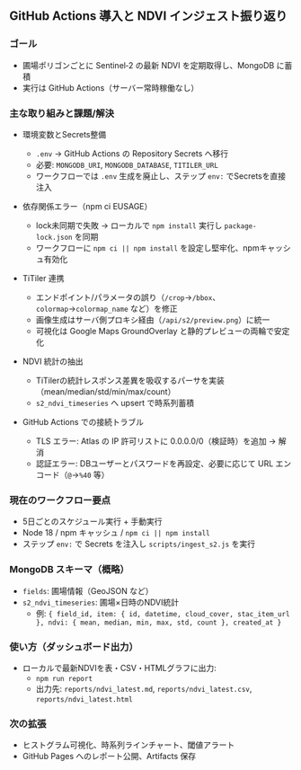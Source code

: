 ## GitHub Actions 導入と NDVI インジェスト振り返り

### ゴール
- 圃場ポリゴンごとに Sentinel‑2 の最新 NDVI を定期取得し、MongoDB に蓄積
- 実行は GitHub Actions（サーバー常時稼働なし）

### 主な取り組みと課題/解決
- 環境変数とSecrets整備
  - `.env` → GitHub Actions の Repository Secrets へ移行
  - 必要: `MONGODB_URI`, `MONGODB_DATABASE`, `TITILER_URL`
  - ワークフローでは `.env` 生成を廃止し、ステップ `env:` でSecretsを直接注入

- 依存関係エラー（npm ci EUSAGE）
  - lock未同期で失敗 → ローカルで `npm install` 実行し `package-lock.json` を同期
  - ワークフローに `npm ci || npm install` を設定し堅牢化、npmキャッシュ有効化

- TiTiler 連携
  - エンドポイント/パラメータの誤り（`/crop`→`/bbox`、`colormap`→`colormap_name` など）を修正
  - 画像生成はサーバ側プロキシ経由（`/api/s2/preview.png`）に統一
  - 可視化は Google Maps GroundOverlay と静的プレビューの両輪で安定化

- NDVI 統計の抽出
  - TiTilerの統計レスポンス差異を吸収するパーサを実装（mean/median/std/min/max/count）
  - `s2_ndvi_timeseries` へ upsert で時系列蓄積

- GitHub Actions での接続トラブル
  - TLS エラー: Atlas の IP 許可リストに 0.0.0.0/0（検証時）を追加 → 解消
  - 認証エラー: DBユーザーとパスワードを再設定、必要に応じて URL エンコード（`@`→`%40` 等）

### 現在のワークフロー要点
- 5日ごとのスケジュール実行 + 手動実行
- Node 18 / npm キャッシュ / `npm ci || npm install`
- ステップ `env:` で Secrets を注入し `scripts/ingest_s2.js` を実行

### MongoDB スキーマ（概略）
- `fields`: 圃場情報（GeoJSON など）
- `s2_ndvi_timeseries`: 圃場×日時のNDVI統計
  - 例: `{ field_id, item: { id, datetime, cloud_cover, stac_item_url }, ndvi: { mean, median, min, max, std, count }, created_at }`

### 使い方（ダッシュボード出力）
- ローカルで最新NDVIを表・CSV・HTMLグラフに出力:
  - `npm run report`
  - 出力先: `reports/ndvi_latest.md`, `reports/ndvi_latest.csv`, `reports/ndvi_latest.html`

### 次の拡張
- ヒストグラム可視化、時系列ラインチャート、閾値アラート
- GitHub Pages へのレポート公開、Artifacts 保存


